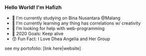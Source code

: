 ### Hello World! I'm Hafizh

- 🎒 I'm currently studying on Bina Nusantara @Malang
- 📘 I'm currently learning any thing has correlations w/ creativity
- 🤔 I’m looking for help with web-programming
- 🎯 2020 Goals: Keep alive
- 😙 Fun Fact: I Love Dhea Angelia and Her Group

see my portofolio: [link here|website]

[website]: http://hafizhmo.github.io/
